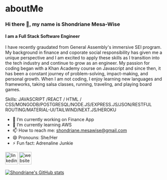 # aboutMe

### Hi there 👋, my name is Shondriane Mesa-Wise
#### I am a Full Stack Software Engineer
I have recently graudated from General Assembly's immersive SEI program. My background in finance and coporate social responsibility has given me a unique perspective and I am excited to apply these skills as I transition into the tech industry and continue to grow as an engineer. My passion for coding began with a Khan Academy course on Javascript and  since then, it has been a constant journey of problem-solving, impact-making, and personal growth. When I am not coding, I enjoy learning new languages and frameworks, taking salsa classes, running, traveling, and playing board games.

Skills: JAVASCRIPT /REACT / HTML / CSS/MONGODB/POSTGRESQL/NODE.JS/EXPRESS.JS/JSON/RESTFUL ROUTING/MATERIAL-UI/TAILWIND/NEXT.JS/HEROKU

- 🔭 I’m currently working on Finance App 
- 🌱 I’m currently learning AWS 
- 📫 How to reach me: shondriane.mesawise@gmail.com 
- 😄 Pronouns: She/Her 
- ⚡ Fun fact: Adrenaline Junkie 


[<img src='https://cdn.jsdelivr.net/npm/simple-icons@3.0.1/icons/linkedin.svg' alt='linkedin' height='40'>](https://www.linkedin.com/in/https://www.linkedin.com/in/shondriane-mesa-wise/)  [<img src='https://cdn.jsdelivr.net/npm/simple-icons@3.0.1/icons/icloud.svg' alt='website' height='40'>](https://shondriane.herokuapp.com)  




[![Shondriane's GitHub stats](https://github-readme-stats.vercel.app/api?username=shondriane)](https://github.com/shondriane/github-readme-stats)


